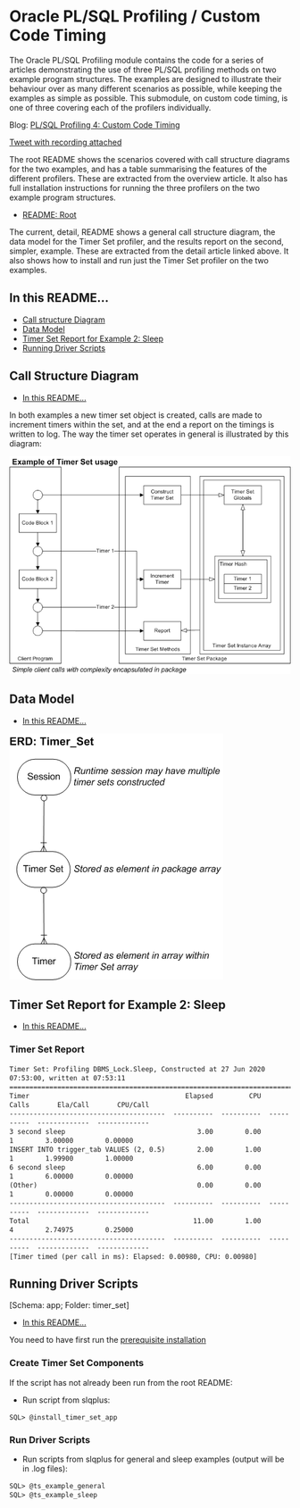 # Oracle PL/SQL Profiling / Custom Code Timing

The Oracle PL/SQL Profiling module contains the code for a series of articles demonstrating the use of three PL/SQL profiling methods on two example program structures. The examples are designed to illustrate their behaviour over as many different scenarios as possible, while keeping the examples as simple as possible. This submodule, on custom code timing, is one of three covering each of the profilers individually.

Blog: [PL/SQL Profiling 4: Custom Code Timing](http://aprogrammerwrites.eu/?p=2869)

[Tweet with recording attached](https://twitter.com/BrenPatF/status/1278927737181409280)

The root README shows the scenarios covered with call structure diagrams for the two examples, and has a table summarising the features of the different profilers. These are extracted from the overview article. It also has full installation instructions for running the three profilers on the two example program structures.

- [README: Root](../README.md)

The current, detail, README shows a general call structure diagram, the data model for the Timer Set profiler, and the results report on the second, simpler, example. These are extracted from the detail article linked above. It also shows how to install and run just the Timer Set profiler on the two examples.

## In this README...
- [Call structure Diagram](https://github.com/BrenPatF/plsql_profiling/blob/master/timer_set/README_TS.md#Call-structure-Diagram)
- [Data Model](https://github.com/BrenPatF/plsql_profiling/blob/master/timer_set/README_TS.md#Data-Model)
- [Timer Set Report for Example 2: Sleep](https://github.com/BrenPatF/plsql_profiling/blob/master/timer_set/README_TS.md#timer-set-report-for-example-2-sleep)
- [Running Driver Scripts](https://github.com/BrenPatF/plsql_profiling/blob/master/timer_set/README_TS.md#running-driver-scripts)

## Call Structure Diagram
- [In this README...](https://github.com/BrenPatF/plsql_profiling/blob/master/timer_set/README_TS.md#in-this-readme)

In both examples a new timer set object is created, calls are made to increment timers within the set, and at the end a report on the timings is written to log. The way the timer set operates in general is illustrated by this diagram:

<img src="Oracle PLSQL API Demos - TimerSet-Flow.png">

## Data Model
- [In this README...](https://github.com/BrenPatF/plsql_profiling/blob/master/timer_set/README_TS.md#in-this-readme)

<img src="plsql_profiling - TS ERD.png">

## Timer Set Report for Example 2: Sleep
- [In this README...](https://github.com/BrenPatF/plsql_profiling/blob/master/timer_set/README_TS.md#in-this-readme)

### Timer Set Report

    Timer Set: Profiling DBMS_Lock.Sleep, Constructed at 27 Jun 2020 07:53:00, written at 07:53:11
    ==============================================================================================
    Timer                                       Elapsed         CPU       Calls       Ela/Call       CPU/Call
    ---------------------------------------  ----------  ----------  ----------  -------------  -------------
    3 second sleep                                 3.00        0.00           1        3.00000        0.00000
    INSERT INTO trigger_tab VALUES (2, 0.5)        2.00        1.00           1        1.99900        1.00000
    6 second sleep                                 6.00        0.00           1        6.00000        0.00000
    (Other)                                        0.00        0.00           1        0.00000        0.00000
    ---------------------------------------  ----------  ----------  ----------  -------------  -------------
    Total                                         11.00        1.00           4        2.74975        0.25000
    ---------------------------------------  ----------  ----------  ----------  -------------  -------------
    [Timer timed (per call in ms): Elapsed: 0.00980, CPU: 0.00980]


## Running Driver Scripts
[Schema: app; Folder: timer_set]
- [In this README...](https://github.com/BrenPatF/plsql_profiling/blob/master/timer_set/README_TS.md#in-this-readme)

You need to have first run the [prerequisite installation](..\README.md#installation)

### Create Timer Set Components
If the script has not already been run from the root README:
- Run script from slqplus:
```
SQL> @install_timer_set_app
```

### Run Driver Scripts
- Run scripts from slqplus for general and sleep examples (output will be in .log files):
```
SQL> @ts_example_general
SQL> @ts_example_sleep
```
